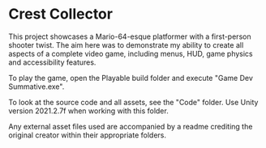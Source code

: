 <h1>Crest Collector</h1>
This project showcases a Mario-64-esque platformer with a first-person shooter twist. 
The aim here was to demonstrate my ability to create all aspects of a complete video game, including menus, HUD, game physics and accessibility features.


To play the game, open the Playable build folder and execute "Game Dev Summative.exe".

To look at the source code and all assets, see the "Code" folder.
Use Unity version 2021.2.7f when working with this folder.

Any external asset files used are accompanied by a readme crediting the original creator
within their appropriate folders.
